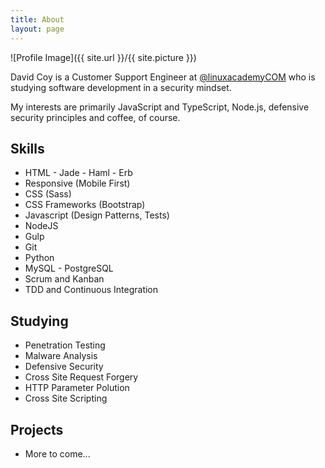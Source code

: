 ```yaml
---
title: About
layout: page
---
```

![Profile Image]({{ site.url }}/{{ site.picture }})

<p>David Coy is a Customer Support Engineer at <a href="https://twitter.com/linuxacademyCOM">@linuxacademyCOM</a> who is studying software development in a security mindset.</p>

<p>My interests are primarily JavaScript and TypeScript, Node.js, defensive security principles and coffee, of course.</p>

<h2>Skills</h2>

<ul class="skill-list">
	<li>HTML - Jade - Haml - Erb</li>
	<li>Responsive (Mobile First)</li>
	<li>CSS (Sass)</li>
	<li>CSS Frameworks (Bootstrap)</li>
	<li>Javascript (Design Patterns, Tests)</li>
	<li>NodeJS</li>
	<li>Gulp</li>
	<li>Git</li>
	<li>Python</li>
	<li>MySQL - PostgreSQL</li>
	<li>Scrum and Kanban</li>
	<li>TDD and Continuous Integration</li>
</ul>

<h2>Studying</h2>

<ul class="skill-list">
	<li>Penetration Testing</li>
	<li>Malware Analysis</li>
	<li>Defensive Security</li>
	<li>Cross Site Request Forgery</li>
	<li>HTTP Parameter Polution</li>
	<li>Cross Site Scripting</li>
</ul>

<h2>Projects</h2>

<ul>
	<li>More to come...</li>
</ul>
